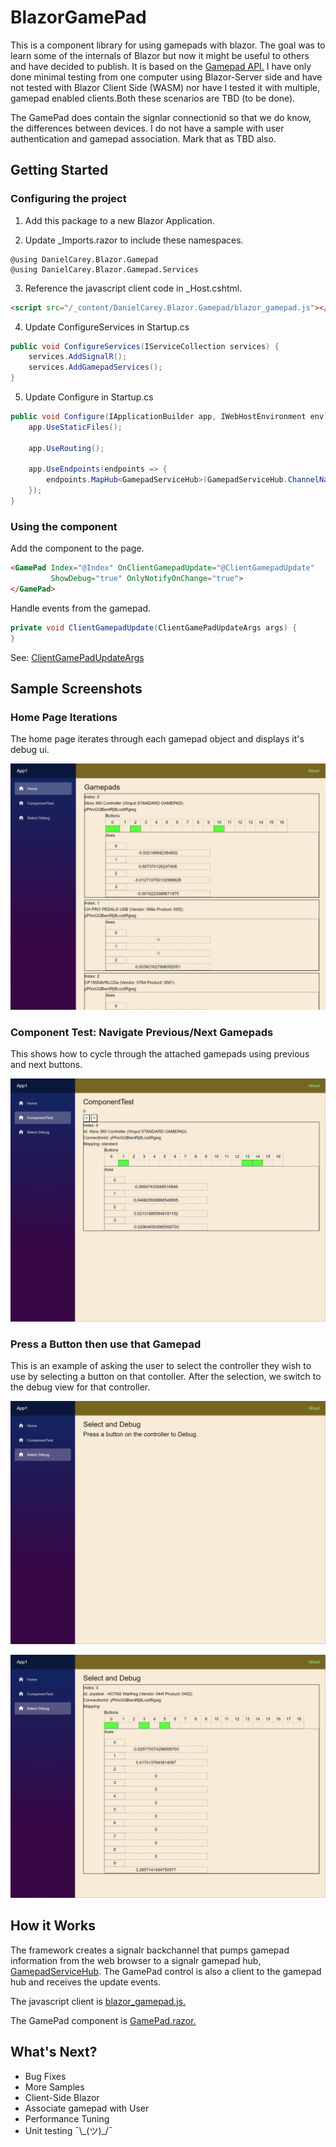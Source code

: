 # BlazorGamePad

This is a component library for using gamepads with blazor. The goal was to learn some of the internals of Blazor but now it might be useful to others and have decided to publish. It is based on the [Gamepad API.]( https://developer.mozilla.org/en-US/docs/Web/API/Gamepad_API ) I have only done minimal testing from one computer using Blazor-Server side and have not tested with Blazor Client Side (WASM) nor have I tested it with multiple, gamepad enabled clients.Both these scenarios are TBD (to be done). 

The GamePad does contain the signlar connectionid so that we do know, the differences between devices. I do not have a sample with user authentication and gamepad association. Mark that as TBD also.


## Getting Started

### Configuring the project

1. Add this package to a new Blazor Application.

2. Update _Imports.razor to include these namespaces.
```cshtml
@using DanielCarey.Blazor.Gamepad
@using DanielCarey.Blazor.Gamepad.Services
```

3. Reference the javascript client code in _Host.cshtml.
```html
<script src="/_content/DanielCarey.Blazor.Gamepad/blazor_gamepad.js"></script>
```

4. Update ConfigureServices in Startup.cs 
```cs
public void ConfigureServices(IServiceCollection services) {
    services.AddSignalR();
    services.AddGamepadServices(); 
}
```

5. Update Configure in Startup.cs
```cs
public void Configure(IApplicationBuilder app, IWebHostEnvironment env) {
    app.UseStaticFiles();

    app.UseRouting();

    app.UseEndpoints(endpoints => {
        endpoints.MapHub<GamepadServiceHub>(GamepadServiceHub.ChannelName);
    });
}
```

### Using the component

Add the component to the page.

```html
<GamePad Index="@Index" OnClientGamepadUpdate="@ClientGamepadUpdate" 
         ShowDebug="true" OnlyNotifyOnChange="true">
</GamePad>
```

Handle events from the gamepad.

```cs
private void ClientGamepadUpdate(ClientGamePadUpdateArgs args) {
}
```
See: [ClientGamePadUpdateArgs](/src/DanielCarey.Blazor.Controls/ClientGamepadUpdate.cs)

## Sample Screenshots


### Home Page Iterations

The home page iterates through each gamepad object and displays it's debug ui.

![](docs/Image%201.png)


### Component Test: Navigate Previous/Next Gamepads

This shows how to cycle through the attached gamepads using previous and next buttons.

![](docs/Image%202.png)


### Press a Button then use that Gamepad

This is an example of asking the user to select the controller they wish to use by selecting a button on that contoller. After the selection, we switch to the debug view for that controller.

![](docs/Image%203.png)


![](docs/Image%204.png)

## How it Works

The framework creates a signalr backchannel that pumps gamepad information from the web browser to a signalr gamepad hub, [GamepadServiceHub](/src/DanielCarey.Blazor.Controls/Services/GamepadServiceHub.cs). The GamePad control is also a client to the gamepad hub and receives the update events. 


The javascript client is  [blazor_gamepad.js.](/src/DanielCarey.Blazor.Controls/wwwroot/blazor_gamepad.js)

The GamePad component is [GamePad.razor.](/src/DanielCarey.Blazor.Controls/GamePad.razor)

## What's Next?
* Bug Fixes
* More Samples
* Client-Side Blazor
* Associate gamepad with User
* Performance Tuning
* Unit testing ¯\\\_(ツ)_/¯






